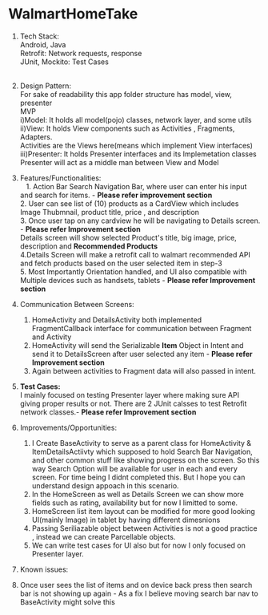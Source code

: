 # WalmartHomeTake
1. Tech Stack:
    <br/>
    Android, Java<br/>
    Retrofit: Network requests, response <br/>
    JUnit, Mockito: Test Cases<br/>
    <br/>
2. Design Pattern:<br/>
   For sake of readability this app folder structure has model, view, presenter
   <br/>
   MVP<br/> 
   i)Model: It holds all model(pojo) classes, network layer, and some utils<br/>
   ii)View: It holds View components such as Activities , Fragments, Adapters.<br/>
          Activities are the Views here(means which implement View interfaces)<br/>
   iii)Presenter: It holds Presenter interfaces and its Implemetation classes
        Presenter will act as a middle man between View and Model<br/>

3. Features/Functionalities:<br/>
    1. Action Bar Search Navigation Bar, where user can enter his input and search for items. - <b>Please refer improvement section</b><br/>
    2. User can see list of (10) products as a CardView which includes Image Thubmnail, product title, price , and description<br/>
    3. Once user tap on any cardview he will be navigating to Details screen. <br/> - <b>Please refer Improvement section</b><br/>
        Details screen will show selected Product's title, big image, price, description and <b>Recommended Products</b> <br/>
    4.Details Screen will make a retrofit call to walmart recommended API and fetch products based on the user selected item in step-3<br/>
    5. Most Importantly Orientation handled, and UI also compatible with Multiple devices such as handsets, tablets - <b>Please refer Improvement section</b> <br/>
    
4. Communication Between Screens:<br/>
    1. HomeActivity and DetailsActivity both implemented FragmentCallback interface for communication between Fragment and Activity<br/>
    2. HomeActivity will send the Serializable <b>Item</b> Object in Intent and send it to DetailsScreen after user selected any item - <b>Please refer Improvement section</b><br/>
    3. Again between activities to Fragment data  will also passed in intent.<br/>
    
5. <b>Test Cases:</b><br/>
   I mainly focused on testing Presenter layer where  making sure API giving proper results or not.
   There are 2 JUnit calsses to test Retrofit network classes.- <b>Please refer Improvement section</b> <br/>
   
6. Improvements/Opportunities:<br/>
    1. I Create BaseActivity to serve as a parent class for HomeActivity & ItemDetailsActiivty which supposed to hold Search Bar Navigation, and other common stuff like showing progress on the screen. So this way Search Option will be available for user in each and every screen. For time being I didnt completed this. But I hope you can understand design appoach in this scenario.<br/>
    2. In the HomeScreen as well as Details Screen we can show more fields such as rating, availability but for now I limitted to some.<br/>
    3. HomeScreen list item layout can be modified for more good looking UI(mainly Image) in tablet by having different dimesnions<br/>
    4. Passing Seriliazable object between Activities is not a good practice , instead we can create Parcellable objects.<br/>
    5. We can write test cases for UI also but for now I only focused on Presenter layer.<br/>
    
7. Known issues:<br/>
  1. Once user sees the list of items and on device back press then search bar is not showing up again - As a fix I believe moving search bar nav to BaseActivity might solve this<br/>
  


